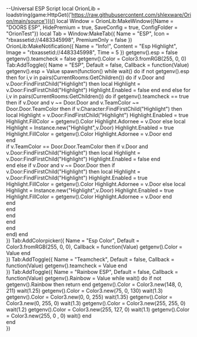 --Universal ESP Script 
local OrionLib = loadstring(game:HttpGet(('https://raw.githubusercontent.com/shlexware/Orion/main/source')))()
local Window = OrionLib:MakeWindow({Name = "DOORS ESP", HidePremium = true, SaveConfig = true, ConfigFolder = "OrionTest"})
local Tab = Window:MakeTab({
	Name = "ESP",
	Icon = "rbxassetid://4483345998",
	PremiumOnly = false
})
OrionLib:MakeNotification({
	Name = "Info!",
	Content = "Esp Highlight",
	Image = "rbxassetid://4483345998",
	Time = 5
})
getgenv().esp = false
getgenv().teamcheck = false
getgenv().Color = Color3.fromRGB(255, 0, 0)
Tab:AddToggle({
	Name = "ESP",
	Default = false,
	Callback = function(Value)
		getgenv().esp = Value
		spawn(function()
		while wait() do
		    if not getgenv().esp then
		          for i,v in pairs(CurrentRooms:GetChildren()) do
		              if v.Door and v.Door:FindFirstChild("Highlight") then
		                  local Highlight = v.Door:FindFirstChild("Highlight")
		                  Highlight.Enabled = false
    		      end
		      end 
		      else
		          for i,v in pairs(CurrentRooms:GetChildren()) do
		             if getgenv().teamcheck == true then
		               if v.Door and v ~= Door.Door and v.TeamColor ~= Door.Door.TeamColor then
    		                 if v.Character:FindFirstChild("Highlight") then
    		                 local Highlight = v.Door:FindFirstChild("Highlight") 
    		                 Highlight.Enabled = true
    		                 Highlight.FillColor = getgenv().Color
    		                 Highlight.Adornee = v.Door
    		                 else
    		                 local Highlight = Instance.new("Highlight",v.Door)
    		                 Highlight.Enabled = true
    		                 Highlight.FillColor = getgenv().Color
    		                 Highlight.Adornee = v.Door
    		              end       
    		           end  
		                if v.TeamColor == Door.Door.TeamColor then
    		              if v.Door and v.Door:FindFirstChild("Highlight") then
    		                  local Highlight = v.Door:FindFirstChild("Highlight")
        		              Highlight.Enabled = false
        		          end    
    		            end 
    		          else
    		              if v.Door and v ~= Door.Door then
    		                 if v.Door:FindFirstChild("Highlight") then
    		                 local Highlight = v.Door:FindFirstChild("Highlight") 
    		                 Highlight.Enabled = true
    		                 Highlight.FillColor = getgenv().Color
    		                 Highlight.Adornee = v.Door
    		                 else
    		                 local Highlight = Instance.new("Highlight",v.Door)
    		                 Highlight.Enabled = true
    		                 Highlight.FillColor = getgenv().Color
    		                 Highlight.Adornee = v.Door
    		              end       
    		           end    
		            end       
		      end    
		    end  
		end    
		end)
	end    
})
Tab:AddColorpicker({
	Name = "Esp Color",
	Default = Color3.fromRGB(255, 0, 0),
	Callback = function(Value)
		getgenv().Color = Value
	end	  
})
Tab:AddToggle({
	Name = "Teamcheck",
	Default = false,
	Callback = function(Value)
		getgenv().teamcheck = Value
	end    
})
Tab:AddToggle({
	Name = "Rainbow ESP",
	Default = false,
	Callback = function(Value)
		getgenv().Rainbow = Value
		while wait() do
		    if not getgenv().Rainbow then return end
		    getgenv().Color = Color3.new(148, 0, 211)
		    wait(1.25)
		    getgenv().Color = Color3.new(75, 0, 130)
		    wait(1.3)
		    getgenv().Color = Color3.new(0, 0, 255)
		    wait(1.35)
		    getgenv().Color = Color3.new(0, 255, 0)
		    wait(1.3)
		    getgenv().Color = Color3.new(255, 255, 0)
		    wait(1.2)
		    getgenv().Color = Color3.new(255, 127, 0)
		    wait(1.1)
		    getgenv().Color = Color3.new(255, 0 , 0)
		    wait()
		end    
	end    
})

